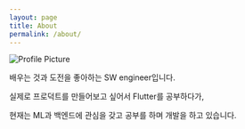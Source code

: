```yaml
---
layout: page
title: About
permalink: /about/
---
```



<img src="{{ site.baseurl }}/assets/profile.jpg" title="Profile Picture" class="profile">

배우는 것과 도전을 좋아하는 SW engineer입니다.

실제로 프로덕트를 만들어보고 싶어서 Flutter를 공부하다가,

현재는 ML과 백엔드에 관심을 갖고 공부를 하며 개발을 하고 있습니다.

[Github]: https://github.com/dojinkimm


